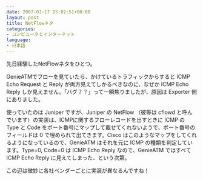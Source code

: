 ```yaml
---
date: 2007-01-17 15:02:51+00:00
layout: post
title: NetFlowネタ
categories:
- コンピュータとインターネット
language:
- 日本語
---
```


先日経験したNetFlowネタをひとつ。

GenieATMでフローを見ていたら、かけているトラフィックからすると ICMP Echo Request と Reply が両方見えてしかるべきなのに、なぜか ICMP Echo Reply しか見えません。「バグ？？」って一瞬焦りましたが、原因は Exporter 側にありました。

使っていたのは Juniper ですが、Juniper の NetFlow （彼等は cflowd と呼んでいます）の実装は、ICMPに関するフローレコードを出すときに ICMP の Type と Code をポート番号にマップして載せてくれないようで、ポート番号のフィールドは 0 で埋められて出てきます。Cisco はこのようなマップをしてくれるようになっているので、GenieATM はそれを元に ICMP の種類を判定しています。Type=0, Code=0 は ICMP Echo Reply なので、GenieATM ではすべて ICMP Echo Reply に見えてしまった、という次第。

この辺は微妙に各社ベンダーごとに実装が異なるんですね！
